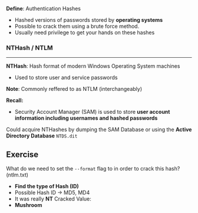 
**Define**: Authentication Hashes
- Hashed versions of passwords stored by **operating systems**
- Possible to crack them using a brute force method.
- Usually need privilege to get your hands on these hashes


### NTHash / NTLM
-----
**NTHash**: Hash format of modern Windows Operating System machines
- Used to store user and service passwords

**Note**: Commonly reffered to as NTLM (interchangeably) 


**Recall:**
- Security Account Manager (SAM) is used to store **user account information including usernames and hashed passwords**

Could acquire NTHashes by dumping the SAM Database or using the **Active Directory Database** `NTDS.dit`


**Exercise**
---------------
What do we need to set the `--format` flag to in order to crack this hash? (ntlm.txt)
- **Find the type of Hash (ID)**
- Possible Hash ID -> MD5, MD4
- It was really **NT**
Cracked Value:
- **Mushroom**


